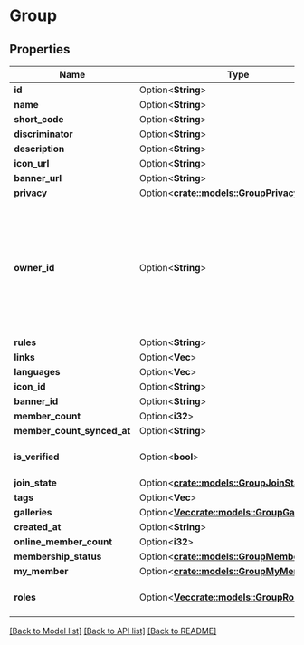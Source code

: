 # Group

## Properties

Name | Type | Description | Notes
------------ | ------------- | ------------- | -------------
**id** | Option<**String**> |  | [optional]
**name** | Option<**String**> |  | [optional]
**short_code** | Option<**String**> |  | [optional]
**discriminator** | Option<**String**> |  | [optional]
**description** | Option<**String**> |  | [optional]
**icon_url** | Option<**String**> |  | [optional]
**banner_url** | Option<**String**> |  | [optional]
**privacy** | Option<[**crate::models::GroupPrivacy**](GroupPrivacy.md)> |  | [optional]
**owner_id** | Option<**String**> | A users unique ID, usually in the form of `usr_c1644b5b-3ca4-45b4-97c6-a2a0de70d469`. Legacy players can have old IDs in the form of `8JoV9XEdpo`. The ID can never be changed. | [optional]
**rules** | Option<**String**> |  | [optional]
**links** | Option<**Vec<String>**> |  | [optional]
**languages** | Option<**Vec<String>**> |  | [optional]
**icon_id** | Option<**String**> |  | [optional]
**banner_id** | Option<**String**> |  | [optional]
**member_count** | Option<**i32**> |  | [optional]
**member_count_synced_at** | Option<**String**> |  | [optional]
**is_verified** | Option<**bool**> |  | [optional][default to false]
**join_state** | Option<[**crate::models::GroupJoinState**](GroupJoinState.md)> |  | [optional]
**tags** | Option<**Vec<String>**> |   | [optional]
**galleries** | Option<[**Vec<crate::models::GroupGallery>**](GroupGallery.md)> |   | [optional]
**created_at** | Option<**String**> |  | [optional]
**online_member_count** | Option<**i32**> |  | [optional]
**membership_status** | Option<[**crate::models::GroupMemberStatus**](GroupMemberStatus.md)> |  | [optional]
**my_member** | Option<[**crate::models::GroupMyMember**](GroupMyMember.md)> |  | [optional]
**roles** | Option<[**Vec<crate::models::GroupRole>**](GroupRole.md)> | Only returned if ?includeRoles=true is specified. | [optional]

[[Back to Model list]](../README.md#documentation-for-models) [[Back to API list]](../README.md#documentation-for-api-endpoints) [[Back to README]](../README.md)


